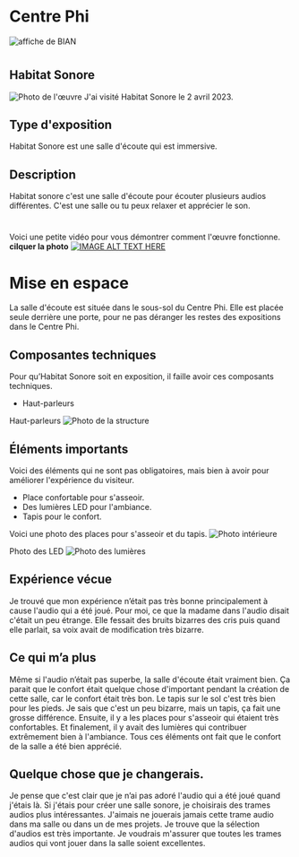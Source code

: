 # Centre Phi
![affiche de BIAN](medias/moi_devant_centre_phi.jpg)
#
## Habitat Sonore
![Photo de l'œuvre](medias/moi_devant_salle_ecoute.jpg)
J'ai visité Habitat Sonore le 2 avril 2023.
## Type d'exposition
Habitat Sonore est une salle d'écoute qui est immersive.

## Description
Habitat sonore c'est une salle d'écoute pour écouter plusieurs audios différentes. C'est une salle ou tu peux relaxer et apprécier le son.
#

Voici une petite vidéo pour vous démontrer comment l'œuvre fonctionne. **cilquer la photo** [![IMAGE ALT TEXT HERE](medias/moi_coucher.jpg)](https://youtu.be/kwGxrPS7Azs)


# Mise en espace
La salle d'écoute est située dans le sous-sol du Centre Phi. Elle est placée seule derrière une porte, pour ne pas déranger les restes des expositions dans le Centre Phi.

## Composantes techniques
Pour qu’Habitat Sonore soit en exposition, il faille avoir ces composants techniques.
* Haut-parleurs

Haut-parleurs
![Photo de la structure](medias/speaker.jpg)

## Éléments importants
Voici des éléments qui ne sont pas obligatoires, mais bien à avoir pour améliorer l'expérience du visiteur.
* Place confortable pour s'asseoir.
* Des lumières LED pour l'ambiance.
* Tapis pour le confort.

Voici une photo des places pour s'asseoir et du tapis.
![Photo intérieure](medias/salle_interieur.jpg)

Photo des LED
![Photo des lumières](medias/lumiere.jpg)

## Expérience vécue
Je trouvé que mon expérience n’était pas très bonne principalement à cause l'audio qui a été joué. Pour moi, ce que la madame dans l'audio disait c'était un peu étrange. Elle fessait des bruits bizarres des cris puis quand elle parlait, sa voix avait de modification très bizarre.

## Ce qui m’a plus
Même si l'audio n’était pas superbe, la salle d'écoute était vraiment bien. Ça parait que le confort était quelque chose d'important pendant la création de cette salle, car le confort était très bon. Le tapis sur le sol c'est très bien pour les pieds. Je sais que c'est un peu bizarre, mais un tapis, ça fait une grosse différence. Ensuite, il y a les places pour s'asseoir qui étaient très confortables. Et finalement, il y avait des lumières qui contribuer extrêmement bien à l'ambiance. Tous ces éléments ont fait que le confort de la salle a été bien apprécié.

## Quelque chose que je changerais.
Je pense que c'est clair que je n’ai pas adoré l'audio qui a été joué quand j'étais là. Si j'étais pour créer une salle sonore, je choisirais des trames audios plus intéressantes. J'aimais ne jouerais jamais cette trame audio dans ma salle ou dans un de mes projets. Je trouve que la sélection d'audios est très importante. Je voudrais m'assurer que toutes les trames audios qui vont jouer dans la salle soient excellentes.
